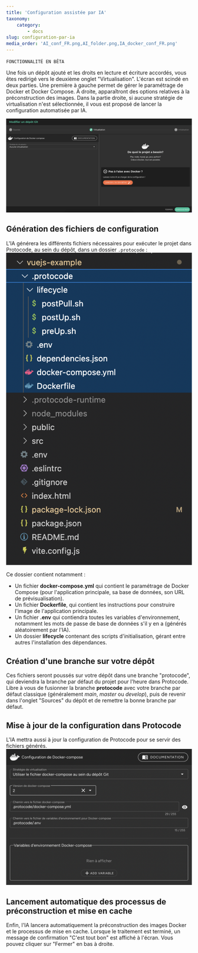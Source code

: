 ```yaml
---
title: 'Configuration assistée par IA'
taxonomy:
    category:
        - docs
slug: configuration-par-ia
media_order: 'AI_conf_FR.png,AI_folder.png,IA_docker_conf_FR.png'
---
```


`FONCTIONNALITÉ EN BÊTA`

Une fois un dépôt ajouté et les droits en lecture et écriture accordés, vous êtes redirigé vers le deuxième onglet "Virtualisation". L'écran est scindé en deux parties. Une première à gauche permet de gérer le paramétrage de Docker et Docker Compose. À droite, apparaîtront des options relatives à la préconstruction des images. Dans la partie droite, si aucune stratégie de virtualisation n'est sélectionnée, il vous est proposé de lancer la configuration automatisée par IA.

![AI_conf_FR](AI_conf_FR.png "AI_conf_FR")

## Génération des fichiers de configuration

L'IA générera les différents fichiers nécessaires pour exécuter le projet dans Protocode, au sein du dépôt, dans un dossier `.protocode` :
![AI_folder](AI_folder.png?style=max-width:15rem;)

Ce dossier contient notamment :
* Un fichier **docker-compose.yml** qui contient le paramétrage de Docker Compose (pour l'application principale, sa base de données, son URL de prévisualisation).
* Un fichier **Dockerfile**, qui contient les instructions pour construire l'image de l'application principale.
* Un fichier **.env** qui contiendra toutes les variables d'environnement, notamment les mots de passe de base de données s'il y en a (générés aléatoirement par l'IA).
* Un dossier **lifecycle** contenant des scripts d'initialisation, gérant entre autres l'installation des dépendances.

## Création d'une branche sur votre dépôt

Ces fichiers seront poussés sur votre dépôt dans une branche "protocode", qui deviendra la branche par défaut du projet pour l'heure dans Protocode. Libre à vous de fusionner la branche **protocode** avec votre branche par défaut classique (généralement _main_, _master_ ou _develop_), puis de revenir dans l'onglet "Sources" du dépôt et de remettre la bonne branche par défaut.

## Mise à jour de la configuration dans Protocode

L'IA mettra aussi à jour la configuration de Protocode pour se servir des fichiers générés.
![IA_docker_conf_FR](IA_docker_conf_FR.png?style=max-width:25rem;)

## Lancement automatique des processus de préconstruction et mise en cache

Enfin, l'IA lancera automatiquement la préconstruction des images Docker et le processus de mise en cache. Lorsque le traitement est terminé, un message de confirmation "C'est tout bon" est affiché à l'écran. Vous pouvez cliquer sur "Fermer" en bas à droite.
